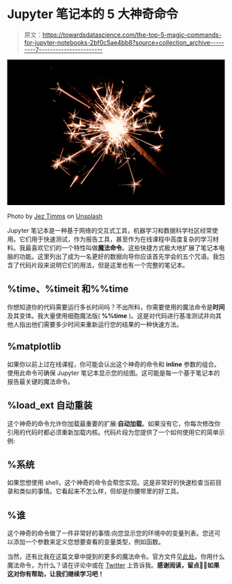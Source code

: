 # Jupyter 笔记本的 5 大神奇命令

> 原文：<https://towardsdatascience.com/the-top-5-magic-commands-for-jupyter-notebooks-2bf0c5ae4bb8?source=collection_archive---------7----------------------->

![](img/b1e6136b576ef5ee62af2a8edd81a9b0.png)

Photo by [Jez Timms](https://unsplash.com/@jeztimms?utm_source=medium&utm_medium=referral) on [Unsplash](https://unsplash.com?utm_source=medium&utm_medium=referral)

Jupyter 笔记本是一种基于网络的交互式工具，机器学习和数据科学社区经常使用。它们用于快速测试，作为报告工具，甚至作为在线课程中高度复杂的学习材料。我最喜欢它们的一个特性叫做**魔法命令**。这些快捷方式极大地扩展了笔记本电脑的功能。这里列出了成为一名更好的数据向导你应该首先学会的五个咒语。我包含了代码片段来说明它们的用法，但是这里也有一个完整的笔记本。

## %time、%timeit 和%%time

你想知道你的代码需要运行多长时间吗？不出所料，你需要使用的魔法命令是**时间**及其变体。我大量使用细胞魔法版( **%%time** )。这是对代码进行基准测试并向其他人指出他们需要多少时间来重新运行您的结果的一种快速方法。

## %matplotlib

如果你以前上过在线课程，你可能会认出这个神奇的命令和 **inline** 参数的组合。使用此命令可确保 Jupyter 笔记本显示您的绘图。这可能是每一个基于笔记本的报告最关键的魔法命令。

## %load_ext 自动重装

这个神奇的命令允许你加载最重要的扩展:**自动加载**。如果没有它，你每次修改你引用的代码时都必须重新加载内核。代码片段为您提供了一个如何使用它的简单示例:

## %系统

如果您想使用 shell，这个神奇的命令会帮您实现。这是非常好的快速检查当前目录和类似的事情。它看起来不怎么样，但却是你腰带里的好工具。

## %谁

这个神奇的命令做了一件非常好的事情:向您显示您的环境中的变量列表。您还可以添加一个参数来定义您想要查看的变量类型，例如函数。

当然，还有比我在这篇文章中提到的更多的魔法命令。官方文件见[此处](https://ipython.readthedocs.io/en/stable/interactive/magics.html)。你用什么魔法命令，为什么？请在评论中或在 [Twitter](https://twitter.com/TimoBohm) 上告诉我。**感谢阅读，留点👏🏻如果这对你有帮助，让我们继续学习吧！**